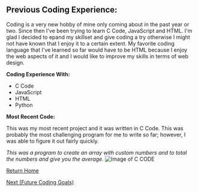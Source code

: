 ## Previous Coding Experience:

Coding is a very new hobby of mine only coming about in the past year or two. Since then I've been trying to learn C Code, JavaScript and HTML. I'm glad I decided to epand my skillset and give coding a try otherwise I might not have known that I enjoy it to a certain extent. My favorite coding language that I've learned so far would have to be HTML because I enjoy the web aspects of it and I would like to improve my skills in terms of web design. 

**Coding Experience With:** 
	
	
* C Code
* JavaScript
* HTML
* Python

**Most Recent Code:**

This was my most recent project and it was written in C Code. This was probably the most challenging program for me to write so far; however, I was able to figure it out fairly quickly.

 *This was a program to create an array with custom numbers and to total the numbers and give you the average.*
![Image of C CODE](https://i.imgur.com/fyxEv6b.png)

[Return Home](README.md)

[Next (Future Coding Goals)](page5.md)   
